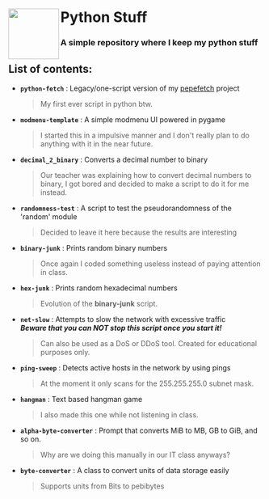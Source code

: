 <div>
<img align="left" src="https://cdn3.iconfinder.com/data/icons/logos-and-brands-adobe/512/267_Python-512.png" height="100px">
<h1><b>Python Stuff</b></h1>
<h3>A simple repository where I keep my python stuff</h3align=>
</div>

## List of contents:
  - <b>`python-fetch`</b> : Legacy/one-script version of my [pepefetch](https://github.com/PepeBigotes/pepefetch) project  
    >My first ever script in python btw.  
  - <b>`modmenu-template`</b> : A simple modmenu UI powered in pygame  
    >I started this in a impulsive manner and I don't really plan to do anything with it in the near future.
  - <b>`decimal_2_binary`</b> : Converts a decimal number to binary  
    >Our teacher was explaining how to convert decimal numbers to binary, I got bored and decided to make a script to do it for me instead.
  - <b>`randomness-test`</b> : A script to test the pseudorandomness of the 'random' module  
    >Decided to leave it here because the results are interesting
  - <b>`binary-junk`</b> : Prints random binary numbers  
    >Once again I coded something useless instead of paying attention in class.
  - <b>`hex-junk`</b> : Prints random hexadecimal numbers  
    >Evolution of the <b>binary-junk</b> script.
  - <b>`net-slow`</b> : Attempts to slow the network with excessive traffic  
  ***Beware that you can NOT stop this script once you start it!***  
    >Can also be used as a DoS or DDoS tool. Created for educational purposes only.
  - <b>`ping-sweep`</b> : Detects active hosts in the network by using pings  
    >At the moment it only scans for the 255.255.255.0 subnet mask.
  - <b>`hangman`</b> : Text based hangman game  
    >I also made this one while not listening in class.
  - <b>`alpha-byte-converter`</b> : Prompt that converts MiB to MB, GB to GiB, and so on.  
    >Why are we doing this manually in our IT class anyways?
  - <b>`byte-converter`</b> : A class to convert units of data storage easily  
    >Supports units from Bits to pebibytes
